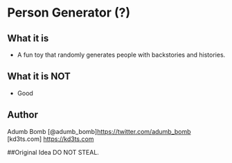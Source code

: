 # Person Generator (?)

## What it is
* A fun toy that randomly generates people with backstories and histories.

## What it is NOT
* Good 


## Author
Adumb Bomb
[@adumb_bomb]https://twitter.com/adumb_bomb
[kd3ts.com] https://kd3ts.com

##Original Idea DO NOT STEAL.